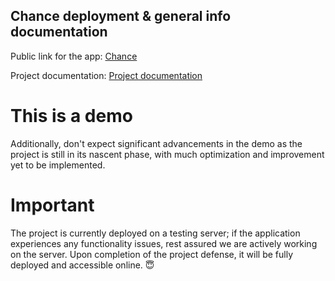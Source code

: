 ## Chance deployment & general info documentation
Public link for the app: [Chance](https://chance-now.vercel.app/)

Project documentation: [Project documentation](https://github.com/unknownbulgarian/chance/tree/main/chance#readme)

# This is a demo

Additionally, don't expect significant advancements in the demo as the project is still in its nascent phase, with much optimization and improvement yet to be implemented.

# Important

The project is currently deployed on a testing server; if the application experiences any functionality issues, rest assured we are actively working on the server. Upon completion of the project defense, it will be fully deployed and accessible online. 😇
